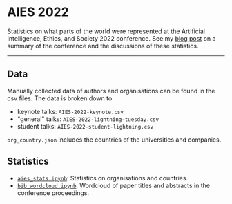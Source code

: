 # AIES 2022

Statistics on what parts of the world were represented at the Artificial Intelligence, Ethics, and Society 2022 conference.
See my [blog post]() on a summary of the conference and the discussions of these statistics.

---
## Data

Manually collected data of authors and organisations can be found in the csv files. The data is broken down to 
- keynote talks: `AIES-2022-keynote.csv`
- "general" talks: `AIES-2022-lightning-tuesday.csv`
- student talks: `AIES-2022-student-lightning.csv`

`org_country.json` includes the countries of the universities and companies.

## Statistics

- [`aies_stats.ipynb`](https://github.com/anitavero/aies2022/blob/main/aies_stats.ipynb): Statistics on organisations and countries.
- [`bib_wordcloud.ipynb`](https://github.com/anitavero/aies2022/blob/main/bib_wordcloud.ipynb): Wordcloud of paper titles and abstracts in the conference proceedings.